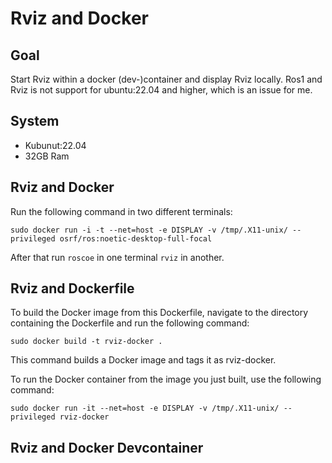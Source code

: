 # Rviz and Docker
## Goal
Start Rviz within a docker (dev-)container and display Rviz locally.
Ros1 and Rviz is not support for ubuntu:22.04 and higher, which is an issue for me.

## System
- Kubunut:22.04
- 32GB Ram

## Rviz and Docker
Run the following command in two different terminals:
```shell
sudo docker run -i -t --net=host -e DISPLAY -v /tmp/.X11-unix/ --privileged osrf/ros:noetic-desktop-full-focal
```
After that run `roscoe` in one terminal `rviz` in another.

## Rviz and Dockerfile
To build the Docker image from this Dockerfile, navigate to the directory containing the Dockerfile and run the following command:

```shell
sudo docker build -t rviz-docker .
```

This command builds a Docker image and tags it as rviz-docker.

To run the Docker container from the image you just built, use the following command:

```shell
sudo docker run -it --net=host -e DISPLAY -v /tmp/.X11-unix/ --privileged rviz-docker
```


## Rviz and Docker Devcontainer
